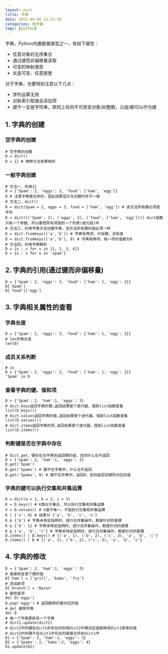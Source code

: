 ```yaml
---
layout: post
title: 字典
date: 2015-04-06 14:33:39
categories: 技术篇
tags: [python]
---
```

字典，Python内置数据类型之一，有如下属性：

* 任意对象的无序集合
* 通过键而非偏移量读取
* 可变的映射类型
* 长度可变、任意嵌套


对于字典，也要特别注意以下几点：

* 序列运算无效
* 对新索引赋值会添加项
* 键不一定是字符串，原则上任何不可改变对象(如整数，元组)都可以作为键<!--more-->

## 1. 字典的创建

### 空字典的创建

```
# 空字典的创建
D = dict()
D = {} # 两种方法效果相同
```

### 一般字典创建

```
# 方法一，利用{}
D = {'Spam': 2, 'eggs': 3, 'food': ['ham', 'egg']}
D # 注意字典是无序的，因此结果显示与创建时并不一致
# 方法二，dict()
D = dict(Spam = 2, eggs = 3, food = ['ham', 'egg']) # 该方法所有键必须是字符
D = dict([('Spam', 2), ('eggs', 3), ('food', ['ham', 'egg'])]) dict函数只有一个参数，所以要把所有项放到一个列表(或元组)中
# 方法三，利用字典方法创建字典，该方法所有键的值必须一样
D = dict.fromkeys(['a','b']) # 字典有两项，只有键，没有值
D = dict.fromkeys(['a','b'], 0) # 字典有两项，每一项的值都为0
# 方法四，利用字典解析
D = {x : x for x in [1, 2, 3, 4]}
D = {x : x for x in 'spam'}
```

## 2. 字典的引用(通过键而非偏移量)

```
D = {'Spam': 2, 'eggs': 3, 'food': {'ham': 1, 'egg': 2}}
D['Spam']
D['food']['egg']
```

## 3. 字典相关属性的查看

###  字典长度

```
D = {'Spam': 2, 'eggs': 3, 'food': {'ham': 1, 'egg': 2}}
# len字典长度
len(D)
```

### 成员关系判断

```
# in
D = {'Spam': 2, 'eggs': 3, 'food': {'ham': 1, 'egg': 2}}
'Spam' in D
```

### 查看字典的键、值和项

```
D = {'Spam': 2, 'ham':1, 'eggs': 3}
# dict.keys返回字典的键,返回结果是个迭代器，借助list函数查看
list(D.keys()) 
# dict.values返回字典的值,返回结果是个迭代器，借助list函数查看
list(D.values()) 
# dict.items返回字典的项,返回结果是个迭代器，借助list函数查看
list(D.items()) 
```

### 判断键是否在字典中存在

```
# dict.get，键存在与字典则返回键的值，否则什么也不返回
D = {'Spam': 2, 'ham':1, 'eggs': 3}
D.get('Spam')
D.get('Spams') # 键不在字典中，什么也不返回
D.get('Spams', 0) # 键不在字典中，返回0，否则返回该键所对应的值
```

### 字典的键可以执行交集和并集运算

```
D = dict(a = 1, b = 2, c = 3)
K = D.keys() # K类似于集合，可以执行交集和并集运算
V = D.values() # V值不唯一，不能执行交集和并集运算
K | {'x': 4} # 结果为 {'a', 'b', 'c', 'x'}
K & {'b'} # 字典未特定指明时，进行合并集操作，都是针对的是键
K & {'b': 1} # 字典未特定指明时，进行合并集操作，都是针对的是键
K & {'a', 'b', 'c'} # 字典未特定指明时，进行合并集操作，都是针对的是键
D.items() | D.keys() # {('a', 1), ('b', 2), ('c', 3), 'a', 'b', 'c'}
D.items() | D # {('a', 1), ('b', 2), ('c', 3), 'a', 'b', 'c'}
```

## 4. 字典的修改

```
D = {'Spam': 2, 'ham':1, 'eggs': 3}
# 直接改变某个键的值
D['ham'] = ['grill', 'bake', 'fry']
# 添加新项
D['brunch'] = 'Bacon'
# 删除某项
del D('eggs')
D.pop('eggs') # 返回删除的键对应的值
# del 删除字典
del D
# 用一个字典更新另一个字典
# dict1.update(dict2)
# dict2中的键在dict1中存在的则用dict2中键对应值替换调dict1原来的值
# dict2中的键不在dict1中存在的直接合并到dict1中
D1 = {'Spam': 2, 'ham':1, 'eggs': 3}
D2 = {'Spams': 2, 'hams':2, 'eggs': 4}
D1.update(D2)
```

